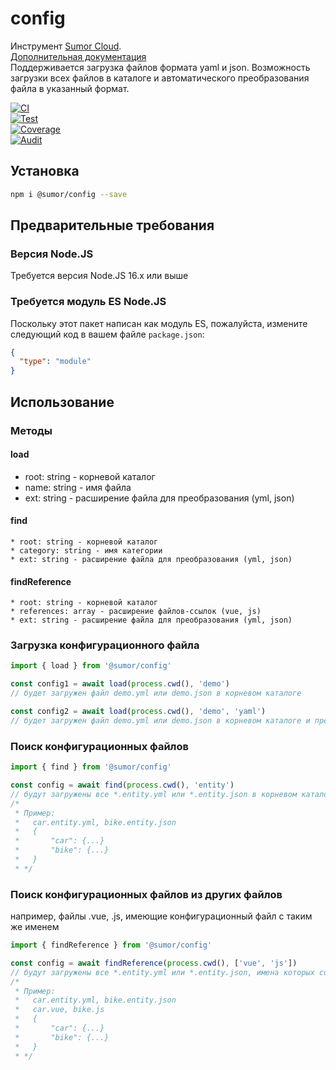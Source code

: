 # config

Инструмент [Sumor Cloud](https://sumor.cloud).  
[Дополнительная документация](https://sumor.cloud)  
Поддерживается загрузка файлов формата yaml и json. Возможность загрузки всех файлов в каталоге и автоматического преобразования файла в указанный формат.

[![CI](https://github.com/sumor-cloud/config/actions/workflows/ci.yml/badge.svg)](https://github.com/sumor-cloud/config/actions/workflows/ci.yml)  
[![Test](https://github.com/sumor-cloud/config/actions/workflows/ut.yml/badge.svg)](https://github.com/sumor-cloud/config/actions/workflows/ut.yml)  
[![Coverage](https://github.com/sumor-cloud/config/actions/workflows/coverage.yml/badge.svg)](https://github.com/sumor-cloud/config/actions/workflows/coverage.yml)  
[![Audit](https://github.com/sumor-cloud/config/actions/workflows/audit.yml/badge.svg)](https://github.com/sumor-cloud/config/actions/workflows/audit.yml)

## Установка

```bash
npm i @sumor/config --save
```

## Предварительные требования

### Версия Node.JS

Требуется версия Node.JS 16.x или выше

### Требуется модуль ES Node.JS

Поскольку этот пакет написан как модуль ES, пожалуйста, измените следующий код в вашем файле `package.json`:

```json
{
  "type": "module"
}
```

## Использование

### Методы

#### load

- root: string - корневой каталог
- name: string - имя файла
- ext: string - расширение файла для преобразования (yml, json)

#### find

    * root: string - корневой каталог
    * category: string - имя категории
    * ext: string - расширение файла для преобразования (yml, json)

#### findReference

    * root: string - корневой каталог
    * references: array - расширение файлов-ссылок (vue, js)
    * ext: string - расширение файла для преобразования (yml, json)

### Загрузка конфигурационного файла

```javascript
import { load } from '@sumor/config'

const config1 = await load(process.cwd(), 'demo')
// будет загружен файл demo.yml или demo.json в корневом каталоге

const config2 = await load(process.cwd(), 'demo', 'yaml')
// будет загружен файл demo.yml или demo.json в корневом каталоге и преобразован в файл формата yaml
```

### Поиск конфигурационных файлов

```javascript
import { find } from '@sumor/config'

const config = await find(process.cwd(), 'entity')
// будут загружены все *.entity.yml или *.entity.json в корневом каталоге
/*
 * Пример:
 *   car.entity.yml, bike.entity.json
 *   {
 *       "car": {...}
 *       "bike": {...}
 *   }
 * */
```

### Поиск конфигурационных файлов из других файлов

например, файлы .vue, .js, имеющие конфигурационный файл с таким же именем

```javascript
import { findReference } from '@sumor/config'

const config = await findReference(process.cwd(), ['vue', 'js'])
// будут загружены все *.entity.yml или *.entity.json, имена которых совпадают с файлами *.vue или *.js в корневом каталоге
/*
 * Пример:
 *   car.entity.yml, bike.entity.json
 *   car.vue, bike.js
 *   {
 *       "car": {...}
 *       "bike": {...}
 *   }
 * */
```
